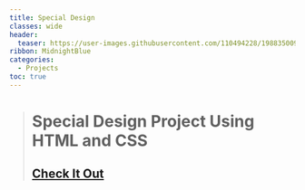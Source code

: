 ```yaml
---
title: Special Design
classes: wide
header:
  teaser: https://user-images.githubusercontent.com/110494228/198835009-8004663d-9110-41f8-b7f5-320cd0bb1629.jpg
ribbon: MidnightBlue
categories:
  - Projects
toc: true
---
```


> # Special Design Project Using HTML and CSS 
> ## [Check It Out](https://mohamedadel6.github.io/Profile/)

